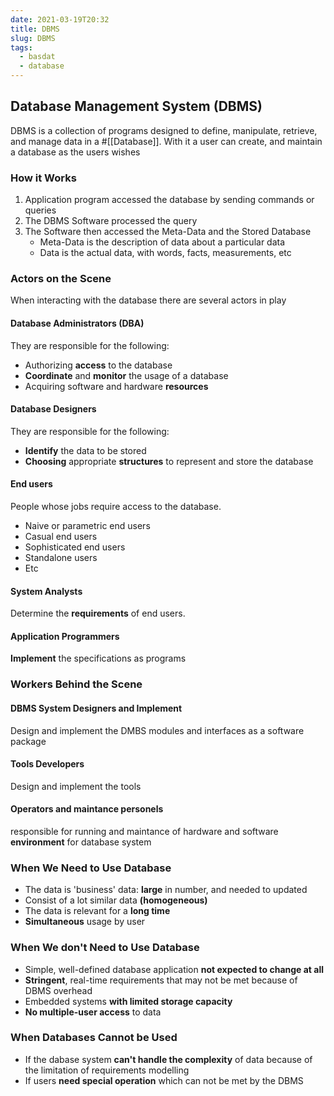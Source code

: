```yaml
---
date: 2021-03-19T20:32
title: DBMS
slug: DBMS
tags:
  - basdat
  - database
---
```


## Database Management System (DBMS)

DBMS is a collection of programs designed to define, manipulate, retrieve, and manage data in a #[[Database]]. With it a user can create, and maintain a database as the users wishes

### How it Works

1. Application program accessed the database by sending commands or queries
2. The DBMS Software processed the query
3. The Software then accessed the Meta-Data and the Stored Database
   - Meta-Data is the description of data about a particular data
   - Data is the actual data, with words, facts, measurements, etc

### Actors on the Scene

When interacting with the database there are several actors in play

#### Database Administrators (DBA)

They are responsible for the following:

- Authorizing **access** to the database
- **Coordinate** and **monitor** the usage of a database
- Acquiring software and hardware **resources**

#### Database Designers

They are responsible for the following:

- **Identify** the data to be stored
- **Choosing** appropriate **structures** to represent and store the database

#### End users

People whose jobs require access to the database.

- Naive or parametric end users
- Casual end users
- Sophisticated end users
- Standalone users
- Etc

#### System Analysts

Determine the **requirements** of end users.

#### Application Programmers

**Implement** the specifications as programs

### Workers Behind the Scene

#### DBMS System Designers and Implement

Design and implement the DMBS modules and interfaces as a software package

#### Tools Developers

Design and implement the tools

#### Operators and maintance personels

responsible for running and maintance of hardware and software **environment** for database system

### When We Need to Use Database

- The data is 'business' data: **large** in number, and needed to updated
- Consist of a lot similar data **(homogeneous)**
- The data is relevant for a **long time**
- **Simultaneous** usage by user

### When We don't Need to Use Database

- Simple, well-defined database application **not expected to change at all**
- **Stringent**, real-time requirements that may not be met because of DBMS overhead
- Embedded systems **with limited storage capacity**
- **No multiple-user access** to data

### When Databases Cannot be Used

- If the dabase system **can't handle the complexity** of data because of the limitation of requirements modelling
- If users **need special operation** which can not be met by the DBMS

